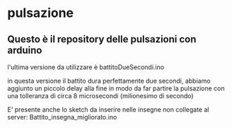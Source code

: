 # pulsazione
## Questo è il repository delle pulsazioni con arduino

l'ultima versione da utilizzare è battitoDueSecondi.ino

in questa versione il battito dura perfettamente due secondi, abbiamo aggiunto un piccolo delay alla fine in modo da far partire la pulsazione con una tolleranza di circa 8 microsecondi (milionesimo di secondo)

E' presente anche lo sketch da inserire nelle insegne non collegate al server:  Battito_insegna_migliorato.ino


 
